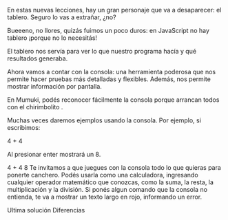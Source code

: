 En estas nuevas lecciones, hay un gran personaje que va a desaparecer: el tablero. Seguro lo vas a extrañar, ¿no?

 Bueeeno, no llores, quizás fuimos un poco duros: en JavaScript no hay tablero ¡porque no lo necesitás! 

El tablero nos servía para ver lo que nuestro programa hacía y qué resultados generaba.

Ahora vamos a contar con la consola: una herramienta poderosa que nos permite hacer pruebas más detalladas y flexibles. Además, nos permite mostrar información por pantalla.

En Mumuki, podés reconocer fácilmente la consola porque arrancan todos con el chirimbolito .

Muchas veces daremos ejemplos usando la consola. Por ejemplo, si escribimos:

4 + 4

Al presionar enter mostrará un 8.

 4 + 4
8
Te invitamos a que juegues con la consola todo lo que quieras para ponerte canchero. Podés usarla como una calculadora, ingresando cualquier operador matemático que conozcas, como la suma, la resta, la multiplicación y la división. Si ponés algun comando que la consola no entienda, te va a mostrar un texto largo en rojo, informando un error.

 Ultima solución
 Diferencias
